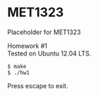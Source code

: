 MET1323
=======

Placeholder for MET1323

Homework #1  
Tested on Ubuntu 12.04 LTS. 
```
$ make
$ ./hw1
```
Press escape to exit.
